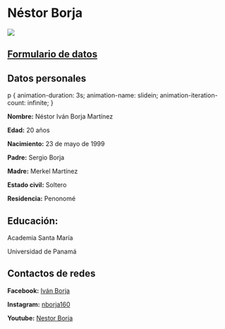 <h1> Néstor Borja</h1>

<img src="https://scontent.fpty1-1.fna.fbcdn.net/v/t1.0-9/11143186_908741709203246_7694369543928216237_n.jpg?_nc_cat=102&_nc_oc=AQmCJWNLOsnRuPvlaIjY8VipHxXKT0DzW8XYF4-LSwBqGfnkL3iY9Da5pck8gegOsYo&_nc_ht=scontent.fpty1-1.fna&oh=ba2bc4de77dd1a8f8f845238ad2102a4&oe=5E17F773">

<h2><a href="https://n-borja16.github.io/Formulario/?name_control=Nestor+Borja&email_control=ivanborja16%40hotmail.com&url_control=https%3A%2F%2Fclassroom.google.com%2Fc%2FNDE4MDM2NTc3MTZa&date_control=2019-10-08&time_control=13%3A00&datetime_control=16%2F10%2F2000&month_control=2019-10&week_control=2019-W40&number_control=-4&tel_control=62380984&search_control=Ingles&color_control=%2300ff40">Formulario de datos</a></h2>

<h2>Datos personales</h2>

p {
  animation-duration: 3s;
  animation-name: slidein;
  animation-iteration-count: infinite;
}
<p><strong>Nombre:</strong> Néstor Iván Borja Martínez</p>
<p><strong>Edad:</strong> 20 años</p>
<p><strong>Nacimiento:</strong> 23 de mayo de 1999</p>
<p><strong>Padre:</strong> Sergio Borja</p>
<p><strong>Madre:</strong> Merkel Martínez</p>
<p><strong>Estado civil:</strong> Soltero</p>
<p><strong>Residencia:</strong> Penonomé</p>

<h2>Educación:</h2>

<p>Academia Santa María</p>

<p>Universidad de Panamá</p>

<h2>Contactos de redes</h2>

<p><strong>Facebook:</strong> <a href="https://www.facebook.com/ivan.borja.566">Iván Borja</a></p>
<p><strong>Instagram:</strong> <a href="https://www.instagram.com/nborja160/">nborja160</a></p>
<p><strong>Youtube:</strong> <a href="https://www.youtube.com/channel/UCDt_jSjigbz67qOrVEXshdw?view_as=subscriber">Nestor Borja</a></p>
